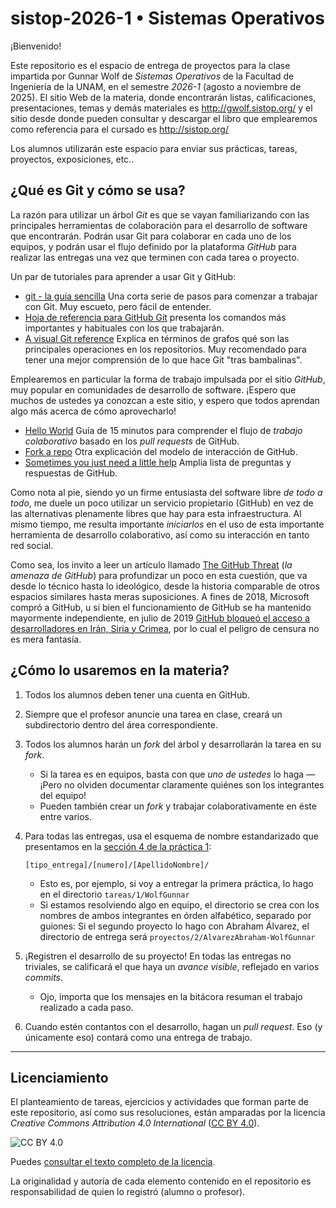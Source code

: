 # sistop-2026-1 • Sistemas Operativos #

¡Bienvenido!

Este repositorio es el espacio de entrega de proyectos para la clase
impartida por Gunnar Wolf de *Sistemas Operativos* de la Facultad de
Ingeniería de la UNAM, en el semestre *2026-1* (agosto a noviembre
de 2025). El sitio Web de la materia, donde encontrarán listas,
calificaciones, presentaciones, temas y demás materiales es
http://gwolf.sistop.org/ y el sitio desde donde pueden consultar y
descargar el libro que emplearemos como referencia para el cursado es
http://sistop.org/

Los alumnos utilizarán este espacio para enviar sus prácticas, tareas,
proyectos, exposiciones, etc..

## ¿Qué es Git y cómo se usa? ##

La razón para utilizar un árbol *Git* es que se vayan familiarizando
con las principales herramientas de colaboración para el desarrollo de
software que encontrarán. Podrán usar Git para colaborar en cada uno
de los equipos, y podrán usar el flujo definido por la plataforma
*GitHub* para realizar las entregas una vez que terminen con cada
tarea o proyecto.

Un par de tutoriales para aprender a usar Git y GitHub:

* [git - la guía sencilla](https://rogerdudler.github.io/git-guide/index.es.html)
  Una corta serie de pasos para comenzar a trabajar con Git. Muy
  escueto, pero fácil de entender.
* [Hoja de referencia para GitHub
  Git](https://training.github.com/downloads/es_ES/github-git-cheat-sheet.pdf)
  presenta los comandos más importantes y habituales con los que trabajarán.
* [A visual Git reference](https://marklodato.github.io/visual-git-guide/index-es.html)
  Explica en términos de grafos qué son las principales operaciones en
  los repositorios. Muy recomendado para tener una mejor comprensión
  de lo que hace Git "tras bambalinas".

Emplearemos en particular la forma de trabajo impulsada por el sitio
*GitHub*, muy popular en comunidades de desarrollo de software. ¡Espero
que muchos de ustedes ya conozcan a este sitio, y espero que todos
aprendan algo más acerca de cómo aprovecharlo!

* [Hello World](https://guides.github.com/activities/hello-world/)
  Guía de 15 minutos para comprender el flujo de *trabajo
  colaborativo* basado en los *pull requests* de GitHub.
* [Fork a repo](https://help.github.com/articles/fork-a-repo/)
  Otra explicación del modelo de interacción de GitHub.
* [Sometimes you just need a little help](https://help.github.com/)
  Amplia lista de preguntas y respuestas de GitHub.

Como nota al pie, siendo yo un firme entusiasta del software libre *de
todo a todo*, me duele un poco utilizar un servicio propietario
(GitHub) en vez de las alternativas plenamente libres que hay para
esta infraestructura. Al mismo tiempo, me resulta importante
*iniciarlos* en el uso de esta importante herramienta de desarrollo
colaborativo, así como su interacción en tanto red social.

Como sea, los invito a leer un artículo llamado [The GitHub
Threat](https://carlchenet.com/the-github-threat/) (_la amenaza de
GitHub_) para profundizar un poco en esta cuestión, que va desde lo
técnico hasta lo ideológico, desde la historia comparable de otros
espacios similares hasta meras suposiciones. A fines de 2018,
Microsoft compró a GitHub, u si bien el funcionamiento de GitHub se ha
mantenido mayormente independiente, en julio de 2019 [GitHub bloqueó
el acceso a desarrolladores en Irán, Siria y
Crimea](https://techcrunch.com/2019/07/29/github-ban-sanctioned-countries/),
por lo cual el peligro de censura no es mera fantasía.

## ¿Cómo lo usaremos en la materia? ##

1. Todos los alumnos deben tener una cuenta en GitHub.
2. Siempre que el profesor anuncie una tarea en clase, creará un
   subdirectorio dentro del área correspondiente.
3. Todos los alumnos harán un *fork* del árbol y desarrollarán la
   tarea en su *fork*.
    * Si la tarea es en equipos, basta con que *uno de ustedes* lo
      haga — ¡Pero no olviden documentar claramente quiénes son los
      integrantes del equipo!
    * Pueden también crear un *fork* y trabajar colaborativamente en éste
      entre varios.
4. Para todas las entregas, usa el esquema de nombre estandarizado que
   presentamos en la
   [sección 4 de la práctica 1](https://github.com/unamfi/sistop-2026-1/tree/main/practicas/1/README.md):
   
       [tipo_entrega]/[numero]/[ApellidoNombre]/

    * Esto es, por ejemplo, si voy a entregar la primera práctica,
      lo hago en el directorio `tareas/1/WolfGunnar`
    * Si estamos resolviendo algo en equipo, el directorio se crea con
      los nombres de ambos integrantes en órden alfabético, separado
      por guiones: Si el segundo proyecto lo hago con Abraham Álvarez,
      el directorio de entrega será
      `proyectos/2/AlvarezAbraham-WolfGunnar`
5. ¡Registren el desarrollo de su proyecto! En todas las entregas no
   triviales, se calificará el que haya un *avance visible*, reflejado
   en varios *commits*.
    * Ojo, importa que los mensajes en la bitácora resuman el trabajo
      realizado a cada paso.
6. Cuando estén contantos con el desarrollo, hagan un *pull
   request*. Eso (y únicamente eso) contará como una entrega de
   trabajo.

-----

## Licenciamiento ##

El planteamiento de tareas, ejercicios y actividades que forman parte
de este repositorio, así como sus resoluciones, están amparadas por la
licencia _Creative Commons Attribution 4.0 International_
([CC BY 4.0](https://creativecommons.org/licenses/by/4.0/)).

![CC BY 4.0](./CCBY4.0_88x31.png "CC BY 4.0")

Puedes [consultar el texto completo de la licencia](./COPYING.md).

La originalidad y autoría de cada elemento contenido en el repositorio
es responsabilidad de quien lo registró (alumno o profesor).

